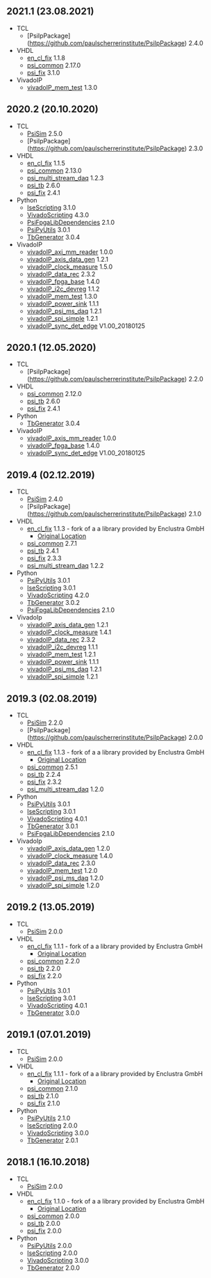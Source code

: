 ## 2021.1 (23.08.2021)
* TCL
  * [PsiIpPackage] (https://github.com/paulscherrerinstitute/PsiIpPackage) 2.4.0
* VHDL
  * [en\_cl\_fix](https://github.com/paulscherrerinstitute/en_cl_fix) 1.1.8
  * [psi\_common](https://github.com/paulscherrerinstitute/psi_common) 2.17.0
  * [psi\_fix](https://github.com/paulscherrerinstitute/psi_fix) 3.1.0
* VivadoIP 
  * [vivadoIP_mem_test](https://github.com/paulscherrerinstitute/vivadoIP_mem_test) 1.3.0  
  
## 2020.2 (20.10.2020)
* TCL
  * [PsiSim](https://github.com/paulscherrerinstitute/PsiSim) 2.5.0
  * [PsiIpPackage] (https://github.com/paulscherrerinstitute/PsiIpPackage) 2.3.0
* VHDL
  * [en\_cl\_fix](https://github.com/paulscherrerinstitute/en_cl_fix) 1.1.5
  * [psi\_common](https://github.com/paulscherrerinstitute/psi_common) 2.13.0
  * [psi\_multi\_stream\_daq](https://github.com/paulscherrerinstitute/psi_multi_stream_daq) 1.2.3
  * [psi\_tb](https://github.com/paulscherrerinstitute/psi_tb) 2.6.0
  * [psi\_fix](https://github.com/paulscherrerinstitute/psi_fix) 2.4.1
* Python
  * [IseScripting](https://github.com/paulscherrerinstitute/IseScripting) 3.1.0
  * [VivadoScripting](https://github.com/paulscherrerinstitute/VivadoScripting) 4.3.0
  * [PsiFpgaLibDependencies](https://github.com/paulscherrerinstitute/PsiFpgaLibDependencies) 2.1.0
  * [PsiPyUtils](https://github.com/paulscherrerinstitute/PsiPyUtils) 3.0.1
  * [TbGenerator](https://github.com/paulscherrerinstitute/TbGenerator) 3.0.4
* VivadoIP
  * [vivadoIP_axi_mm_reader](https://github.com/paulscherrerinstitute/vivadoIP_axi_mm_reader) 1.0.0
  * [vivadoIP_axis_data_gen](https://github.com/paulscherrerinstitute/vivadoIP_axis_data_gen) 1.2.1
  * [vivadoIP_clock_measure](https://github.com/paulscherrerinstitute/vivadoIP_clock_measure) 1.5.0  
  * [vivadoIP_data_rec](https://github.com/paulscherrerinstitute/vivadoIP_data_rec) 2.3.2
  * [vivadoIP_fpga_base](https://github.com/paulscherrerinstitute/vivadoIP_fpga_base) 1.4.0  
  * [vivadoIP_i2c_devreg](https://github.com/paulscherrerinstitute/vivadoIP_i2c_devreg) 1.1.2  
  * [vivadoIP_mem_test](https://github.com/paulscherrerinstitute/vivadoIP_mem_test) 1.3.0  
  * [vivadoIP_power_sink](https://github.com/paulscherrerinstitute/vivadoIP_power_sink) 1.1.1
  * [vivadoIP_psi_ms_daq](https://github.com/paulscherrerinstitute/vivadoIP_psi_ms_daq) 1.2.1
  * [vivadoIP_spi_simple](https://github.com/paulscherrerinstitute/vivadoIP_spi_simple) 1.2.1
  * [vivadoIP_sync_det_edge](https://github.com/paulscherrerinstitute/vivadoIP_sync_det_edge) V1.00_20180125
  
## 2020.1 (12.05.2020)
* TCL
  * [PsiIpPackage] (https://github.com/paulscherrerinstitute/PsiIpPackage) 2.2.0
* VHDL
  * [psi\_common](https://github.com/paulscherrerinstitute/psi_common) 2.12.0
  * [psi\_tb](https://github.com/paulscherrerinstitute/psi_tb) 2.6.0
  * [psi\_fix](https://github.com/paulscherrerinstitute/psi_fix) 2.4.1
* Python
  * [TbGenerator](https://github.com/paulscherrerinstitute/TbGenerator) 3.0.4
* VivadoIP
  * [vivadoIP_axis_mm_reader](https://github.com/paulscherrerinstitute/vivadoIP_axis_mm_reader) 1.0.0
  * [vivadoIP_fpga_base](https://github.com/paulscherrerinstitute/vivadoIP_fpga_base) 1.4.0
  * [vivadoIP_sync_det_edge](https://github.com/paulscherrerinstitute/vivadoIP_sync_det_edge) V1.00_20180125

## 2019.4 (02.12.2019)
* TCL
  * [PsiSim](https://github.com/paulscherrerinstitute/PsiSim) 2.4.0
  * [PsiIpPackage] (https://github.com/paulscherrerinstitute/PsiIpPackage) 2.1.0
* VHDL
  * [en\_cl\_fix](https://github.com/paulscherrerinstitute/en_cl_fix) 1.1.3 - fork of a a library provided by Enclustra GmbH
    * [Original Location](https://github.com/enclustra/en_cl_fix)
  * [psi\_common](https://github.com/paulscherrerinstitute/psi_common) 2.7.1
  * [psi\_tb](https://github.com/paulscherrerinstitute/psi_tb) 2.4.1
  * [psi\_fix](https://github.com/paulscherrerinstitute/psi_fix) 2.3.3
  * [psi\_multi\_stream\_daq](https://github.com/paulscherrerinstitute/psi_multi_stream_daq) 1.2.2
* Python
  * [PsiPyUtils](https://github.com/paulscherrerinstitute/PsiPyUtils) 3.0.1
  * [IseScripting](https://github.com/paulscherrerinstitute/IseScripting) 3.0.1
  * [VivadoScripting](https://github.com/paulscherrerinstitute/VivadoScripting) 4.2.0
  * [TbGenerator](https://github.com/paulscherrerinstitute/TbGenerator) 3.0.2
  * [PsiFpgaLibDependencies](https://github.com/paulscherrerinstitute/PsiFpgaLibDependencies) 2.1.0
* VivadoIp
  * [vivadoIP_axis_data_gen](https://github.com/paulscherrerinstitute/vivadoIP_axis_data_gen) 1.2.1
  * [vivadoIP_clock_measure](https://github.com/paulscherrerinstitute/vivadoIP_clock_measure) 1.4.1
  * [vivadoIP_data_rec](https://github.com/paulscherrerinstitute/vivadoIP_data_rec) 2.3.2
  * [vivadoIP_i2c_devreg](https://github.com/paulscherrerinstitute/vivadoIP_i2c_devreg) 1.1.1
  * [vivadoIP_mem_test](https://github.com/paulscherrerinstitute/vivadoIP_mem_test) 1.2.1
  * [vivadoIP_power_sink](https://github.com/paulscherrerinstitute/vivadoIP_power_sink) 1.1.1
  * [vivadoIP_psi_ms_daq](https://github.com/paulscherrerinstitute/vivadoIP_psi_ms_daq) 1.2.1
  * [vivadoIP_spi_simple](https://github.com/paulscherrerinstitute/vivadoIP_spi_simple) 1.2.1

## 2019.3 (02.08.2019)
* TCL
  * [PsiSim](https://github.com/paulscherrerinstitute/PsiSim) 2.2.0
  * [PsiIpPackage] (https://github.com/paulscherrerinstitute/PsiIpPackage) 2.0.0
* VHDL
  * [en\_cl\_fix](https://github.com/paulscherrerinstitute/en_cl_fix) 1.1.3 - fork of a a library provided by Enclustra GmbH
    * [Original Location](https://github.com/enclustra/en_cl_fix)
  * [psi\_common](https://github.com/paulscherrerinstitute/psi_common) 2.5.1
  * [psi\_tb](https://github.com/paulscherrerinstitute/psi_tb) 2.2.4
  * [psi\_fix](https://github.com/paulscherrerinstitute/psi_fix) 2.3.2
  * [psi\_multi\_stream\_daq](https://github.com/paulscherrerinstitute/psi_multi_stream_daq) 1.2.0
* Python
  * [PsiPyUtils](https://github.com/paulscherrerinstitute/PsiPyUtils) 3.0.1
  * [IseScripting](https://github.com/paulscherrerinstitute/IseScripting) 3.0.1
  * [VivadoScripting](https://github.com/paulscherrerinstitute/VivadoScripting) 4.0.1
  * [TbGenerator](https://github.com/paulscherrerinstitute/TbGenerator) 3.0.1
  * [PsiFpgaLibDependencies](https://github.com/paulscherrerinstitute/PsiFpgaLibDependencies) 2.1.0
* VivadoIp
  * [vivadoIP_axis_data_gen](https://github.com/paulscherrerinstitute/vivadoIP_axis_data_gen) 1.2.0
  * [vivadoIP_clock_measure](https://github.com/paulscherrerinstitute/vivadoIP_clock_measure) 1.4.0
  * [vivadoIP_data_rec](https://github.com/paulscherrerinstitute/vivadoIP_data_rec) 2.3.0
  * [vivadoIP_mem_test](https://github.com/paulscherrerinstitute/vivadoIP_mem_test) 1.2.0
  * [vivadoIP_psi_ms_daq](https://github.com/paulscherrerinstitute/vivadoIP_psi_ms_daq) 1.2.0
  * [vivadoIP_spi_simple](https://github.com/paulscherrerinstitute/vivadoIP_spi_simple) 1.2.0

## 2019.2 (13.05.2019)
* TCL
  * [PsiSim](https://github.com/paulscherrerinstitute/PsiSim) 2.0.0
* VHDL
  * [en\_cl\_fix](https://github.com/paulscherrerinstitute/en_cl_fix) 1.1.1 - fork of a a library provided by Enclustra GmbH
    * [Original Location](https://github.com/enclustra/en_cl_fix)
  * [psi\_common](https://github.com/paulscherrerinstitute/psi_common) 2.2.0
  * [psi\_tb](https://github.com/paulscherrerinstitute/psi_tb) 2.2.0
  * [psi\_fix](https://github.com/paulscherrerinstitute/psi_fix) 2.2.0
* Python
  * [PsiPyUtils](https://github.com/paulscherrerinstitute/PsiPyUtils) 3.0.1
  * [IseScripting](https://github.com/paulscherrerinstitute/IseScripting) 3.0.1
  * [VivadoScripting](https://github.com/paulscherrerinstitute/VivadoScripting) 4.0.1
  * [TbGenerator](https://github.com/paulscherrerinstitute/TbGenerator) 3.0.0

## 2019.1 (07.01.2019)
* TCL
  * [PsiSim](https://github.com/paulscherrerinstitute/PsiSim) 2.0.0
* VHDL
  * [en\_cl\_fix](https://github.com/paulscherrerinstitute/en_cl_fix) 1.1.1 - fork of a a library provided by Enclustra GmbH
    * [Original Location](https://github.com/enclustra/en_cl_fix)
  * [psi\_common](https://github.com/paulscherrerinstitute/psi_common) 2.1.0
  * [psi\_tb](https://github.com/paulscherrerinstitute/psi_tb) 2.1.0
  * [psi\_fix](https://github.com/paulscherrerinstitute/psi_fix) 2.1.0
* Python
  * [PsiPyUtils](https://github.com/paulscherrerinstitute/PsiPyUtils) 2.1.0
  * [IseScripting](https://github.com/paulscherrerinstitute/IseScripting) 2.0.0
  * [VivadoScripting](https://github.com/paulscherrerinstitute/VivadoScripting) 3.0.0
  * [TbGenerator](https://github.com/paulscherrerinstitute/TbGenerator) 2.0.1

## 2018.1 (16.10.2018)
* TCL
  * [PsiSim](https://github.com/paulscherrerinstitute/PsiSim) 2.0.0
* VHDL
  * [en\_cl\_fix](https://github.com/paulscherrerinstitute/en_cl_fix) 1.1.0 - fork of a a library provided by Enclustra GmbH
    * [Original Location](https://github.com/enclustra/en_cl_fix)
  * [psi\_common](https://github.com/paulscherrerinstitute/psi_common) 2.0.0
  * [psi\_tb](https://github.com/paulscherrerinstitute/psi_tb) 2.0.0
  * [psi\_fix](https://github.com/paulscherrerinstitute/psi_fix) 2.0.0
* Python
  * [PsiPyUtils](https://github.com/paulscherrerinstitute/PsiPyUtils) 2.0.0
  * [IseScripting](https://github.com/paulscherrerinstitute/IseScripting) 2.0.0
  * [VivadoScripting](https://github.com/paulscherrerinstitute/VivadoScripting) 3.0.0
  * [TbGenerator](https://github.com/paulscherrerinstitute/TbGenerator) 2.0.0

